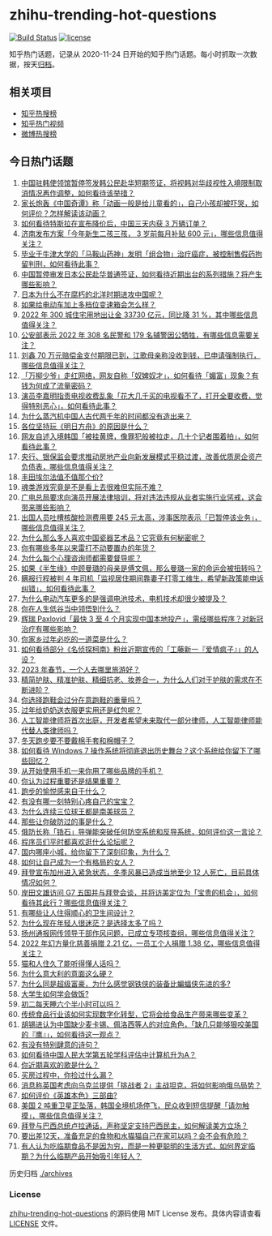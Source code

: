 # zhihu-trending-hot-questions

[![Build Status](https://github.com/justjavac/zhihu-trending-hot-questions/workflows/ci/badge.svg?branch=master)](https://github.com/justjavac/zhihu-trending-hot-questions/actions)
[![license](https://img.shields.io/github/license/justjavac/zhihu-trending-hot-questions)](https://github.com/justjavac/zhihu-trending-hot-questions/blob/master/LICENSE)

知乎热门话题，记录从 2020-11-24
日开始的知乎热门话题。每小时抓取一次数据，按天[归档](./archives)。

## 相关项目

- [知乎热搜榜](https://github.com/justjavac/zhihu-trending-top-search)
- [知乎热门视频](https://github.com/justjavac/zhihu-trending-hot-video)
- [微博热搜榜](https://github.com/justjavac/weibo-trending-hot-search)

## 今日热门话题

<!-- BEGIN -->
<!-- 最后更新时间 Wed Jan 11 2023 07:20:29 GMT+0800 (China Standard Time) -->

1. [中国驻韩使领馆暂停签发韩公民赴华短期签证，将视韩对华歧视性入境限制取消情况再作调整，如何看待该举措？](https://www.zhihu.com/question/577872979)
1. [家长炮轰《中国奇谭》称「动画一般是给儿童看的」，自己小孩却被吓哭，如何评价？怎样解读该动画？](https://www.zhihu.com/question/577926541)
1. [如何看待特斯拉在宣布降价后，中国三天内获 3 万辆订单？](https://www.zhihu.com/question/577902215)
1. [济南发布方案「今年新生二孩三孩， 3 岁前每月补贴 600 元」，哪些信息值得关注？](https://www.zhihu.com/question/577919269)
1. [毕业于牛津大学的「马鞍山药神」发明「组合物」治疗癌症，被控制售假药拘留判刑，如何看待此事？](https://www.zhihu.com/question/577288271)
1. [中国暂停审发日本公民赴华普通签证，如何看待近期出台的系列措施？将产生哪些影响？](https://www.zhihu.com/question/577927035)
1. [日本为什么不在腐朽的北洋时期进攻中国呢？](https://www.zhihu.com/question/263497529)
1. [如果给电动车加上多档位变速箱会怎么样？](https://www.zhihu.com/question/358587581)
1. [2022 年 300 城住宅用地出让金 33730 亿元，同比降 31 %，其中哪些信息值得关注？](https://www.zhihu.com/question/576543637)
1. [公安部表示 2022 年 308 名民警和 179 名辅警因公牺牲，有哪些信息需要关注？](https://www.zhihu.com/question/577866642)
1. [刘鑫 70 万元赔偿金支付期限已到，江歌母亲称没收到钱，已申请强制执行，哪些信息值得关注？](https://www.zhihu.com/question/577876301)
1. [「万柳少爷」走红网络，网友自称「奴婢奴才」，如何看待「媚富」现象？有钱为何成了流量密码？](https://www.zhihu.com/question/577693980)
1. [演员李嘉明指责电视收费乱象「花大几千买的电视看不了，打开全要收费，觉得特别恶心」，如何看待此事？](https://www.zhihu.com/question/577699248)
1. [为什么蒸汽机中国人古代两千年的时间都没有造出来？](https://www.zhihu.com/question/511779987)
1. [各位坚持玩《明日方舟》的原因是什么？](https://www.zhihu.com/question/576149495)
1. [网友自述入境韩国「被挂黄牌，像罪犯般被拉走，几十个记者围着拍」，如何看待此事？](https://www.zhihu.com/question/577645568)
1. [央行、银保监会要求推动房地产业向新发展模式平稳过渡，改善优质房企资产负债表，哪些信息值得关注？](https://www.zhihu.com/question/577914853)
1. [丰田埃尔法值不值那个价?](https://www.zhihu.com/question/503305422)
1. [魂类游戏究竟是不是看上去很难但实际不难？](https://www.zhihu.com/question/572441158)
1. [广电总局要求向演员开展法律培训，将对违法违规从业者实施行业惩戒，这会带来哪些影响？](https://www.zhihu.com/question/577894396)
1. [出国人员吐槽核酸检测费用要 245 元太高，涉事医院表示「已暂停该业务」，哪些信息值得关注？](https://www.zhihu.com/question/577497630)
1. [为什么那么多人喜欢中国瓷器艺术品？它究竟有何秘密呢？](https://www.zhihu.com/question/68758941)
1. [你有哪些多年以来雷打不动要置办的年货？](https://www.zhihu.com/question/39640704)
1. [为什么每个心理咨询师都需要督导呢？](https://www.zhihu.com/question/348080065)
1. [如果《半生缘》中顾曼璐的母亲是傅文佩，那么曼璐一家的命运会被扭转吗？](https://www.zhihu.com/question/433788526)
1. [瞒报行程被判 4 年司机「监视居住期间靠妻子打零工维生，希望新政策能申诉纠错」，如何看待此事？](https://www.zhihu.com/question/577656058)
1. [为什么电动汽车更多的是强调电池技术，电机技术却很少被提及？](https://www.zhihu.com/question/457232881)
1. [你在人生低谷当中领悟到什么？](https://www.zhihu.com/question/572253247)
1. [辉瑞 Paxlovid「最快 3 至 4 个月实现中国本地投产」，需经哪些程序？对新冠治疗有哪些影响？](https://www.zhihu.com/question/577907302)
1. [你家乡过年必吃的一道菜是什么？](https://www.zhihu.com/question/577908620)
1. [如何看待部分《名侦探柯南》粉丝近期宣传的「工藤新一『爱情疯子』」的人设？](https://www.zhihu.com/question/577547498)
1. [2023 年春节，一个人去哪里旅游好？](https://www.zhihu.com/question/577306701)
1. [精简护肤、精准护肤、精细抗老、妆养合一，为什么人们对于护肤的需求在不断进阶？](https://www.zhihu.com/question/570557153)
1. [你选择跑鞋会过分在意跑鞋的重量吗？](https://www.zhihu.com/question/572807033)
1. [过年给奶奶送衣服更实用还是红包呢？](https://www.zhihu.com/question/576629335)
1. [人工智能律师将首次出庭，开发者希望未来取代一部分律师，人工智能律师能代替人类律师吗？](https://www.zhihu.com/question/577847915)
1. [冬天跑步要不要戴棉手套和棉帽子？](https://www.zhihu.com/question/576120597)
1. [如何看待 Windows 7 操作系统将彻底退出历史舞台？这个系统给你留下了哪些回忆？](https://www.zhihu.com/question/577860134)
1. [从开始使用手机一来你用了哪些品牌的手机？](https://www.zhihu.com/question/568580743)
1. [你认为过程重要还是结果重要？](https://www.zhihu.com/question/577724681)
1. [跑步的愉悦感来自于什么？](https://www.zhihu.com/question/574652225)
1. [有没有哪一刻特别心疼自己的宝宝？](https://www.zhihu.com/question/365263211)
1. [为什么连续三位球王都是南美球员？](https://www.zhihu.com/question/573328928)
1. [那些让你破防过的事是什么？](https://www.zhihu.com/question/544628234)
1. [俄防长称「锆石」导弹能突破任何防空系统和反导系统，如何评价这一言论？](https://www.zhihu.com/question/576751890)
1. [程序员们平时都喜欢逛什么论坛呢？](https://www.zhihu.com/question/27145069)
1. [国内哪座小城，给你留下了深刻印象，为什么？](https://www.zhihu.com/question/567250474)
1. [如何让自己成为一个有格局的女人？](https://www.zhihu.com/question/39114507)
1. [拜登宣布加州进入紧急状态，冬季风暴已造成当地至少 12 人死亡，目前具体情况如何？](https://www.zhihu.com/question/577733511)
1. [岸田文雄访问 G7 五国并与拜登会谈，并将访美定位为「宝贵的机会」，如何看待其此行？哪些信息值得关注？](https://www.zhihu.com/question/577850794)
1. [有哪些让人住得顺心的卫生间设计？](https://www.zhihu.com/question/571800389)
1. [为什么现在年轻人很迷茫？是选择太多了吗？](https://www.zhihu.com/question/574649845)
1. [扬州通报网传领导干部作风问题，已成立专项核查组，哪些信息值得关注？](https://www.zhihu.com/question/577652846)
1. [2022 年幻方量化慈善捐赠 2.21 亿，一员工个人捐赠 1.38 亿，哪些信息值得关注？](https://www.zhihu.com/question/577851387)
1. [猫和人住久了能听得懂人话吗？](https://www.zhihu.com/question/455496512)
1. [为什么意大利的意面这么硬？](https://www.zhihu.com/question/318815282)
1. [为什么同是超级富豪，为什么感觉钢铁侠的装备比蝙蝠侠先进的多?](https://www.zhihu.com/question/522515205)
1. [大学生如何学会做饭?](https://www.zhihu.com/question/577671223)
1. [初二每天睡六个半小时可以吗？](https://www.zhihu.com/question/577175070)
1. [传统食品行业该如何实现数字化转型，它将会给食品生产带来哪些变革？](https://www.zhihu.com/question/577710390)
1. [胡锡进认为中国缺少麦卡锡、佩洛西等人的对应角色，「缺几只能够狠咬美国的『鹰』」，如何看待这一观点？](https://www.zhihu.com/question/577662626)
1. [有没有特别肆意的诗句？](https://www.zhihu.com/question/577734771)
1. [如何看待中国人民大学第五轮学科评估中计算机升为A？](https://www.zhihu.com/question/577659871)
1. [你近期喜欢的歌是什么？](https://www.zhihu.com/question/577738114)
1. [买房过程中，你捡过什么漏？](https://www.zhihu.com/question/576926302)
1. [消息称英国考虑向乌克兰提供「挑战者 2」主战坦克，将如何影响俄乌局势？](https://www.zhihu.com/question/577856080)
1. [如何评价《英雄本色》三部曲?](https://www.zhihu.com/question/23808687)
1. [美国 2 吨重卫星正坠落，韩国全境机场停飞，民众收到短信提醒「请勿触摸」，哪些信息值得关注？](https://www.zhihu.com/question/577681285)
1. [拜登与巴西总统卢拉通话，声称坚定支持巴西民主，如何解读美方立场？](https://www.zhihu.com/question/577851958)
1. [要出差12天，准备充足的食物和水猫猫自己在家可以吗？会不会有危险？](https://www.zhihu.com/question/56685153)
1. [有人认为吃临期食品不是因为穷，而是一种更聪明的生活方式，如何界定临期？为什么临期产品开始吸引年轻人？](https://www.zhihu.com/question/577648356)

<!-- END -->

历史归档 [./archives](./archives)

### License

[zhihu-trending-hot-questions](https://github.com/justjavac/zhihu-trending-hot-questions)
的源码使用 MIT License 发布。具体内容请查看 [LICENSE](./LICENSE) 文件。
